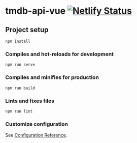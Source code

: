 # tmdb-api-vue [![Netlify Status](https://api.netlify.com/api/v1/badges/b3e79b0b-dcfa-4435-b570-b6fbd4e161ff/deploy-status)](https://app.netlify.com/sites/dreamy-mayer-a0a448/deploys)

## Project setup
```
npm install
```

### Compiles and hot-reloads for development
```
npm run serve
```

### Compiles and minifies for production
```
npm run build
```

### Lints and fixes files
```
npm run lint
```

### Customize configuration
See [Configuration Reference](https://cli.vuejs.org/config/).
